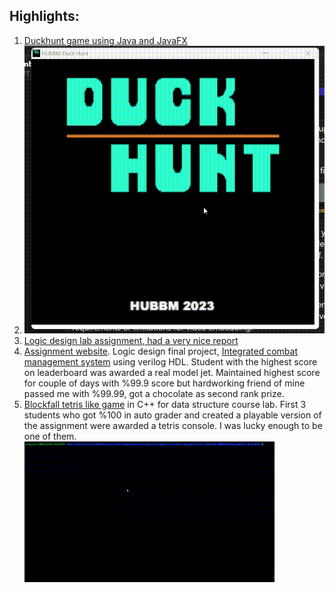 ## Highlights:

1) [Duckhunt game using Java and JavaFX](https://github.com/SalihErenYzb/Hacettepe-University-Computer-Science-Degree/tree/main/second%20semester/BBM104/DuckHunt)
2) 
   ![DuckHunt GamePlay](https://github.com/SalihErenYzb/Hacettepe-University-Computer-Science-Degree/blob/main/second%20semester/BBM104/DuckHunt/GamePlay/DuckHunt.gif)
3) [Logic design lab assignment, had a very nice report](https://github.com/SalihErenYzb/Hacettepe-University-Computer-Science-Degree/tree/main/third%20semester/BBM233/labExperiment2-3)
4) [Assignment website](https://web.cs.hacettepe.edu.tr/~bbm231/final_verilog_project_2023/#mission). Logic design final project, [Integrated combat management system](https://github.com/SalihErenYzb/Hacettepe-University-Computer-Science-Degree/tree/main/third%20semester/BBM233/FinalProjectECSU) using verilog HDL.
Student with the highest score on leaderboard was awarded a real model jet. Maintained highest score for couple of days with %99.9 score but hardworking friend of mine passed me with %99.99, got a chocolate as second rank prize.
5) [Blockfall tetris like game](https://github.com/SalihErenYzb/Hacettepe-University-Computer-Science-Degree/tree/main/third%20semester/BBM203/Assignment2_BlockFall) in C++ for data structure course lab. First 3 students who got %100 in auto grader and created a playable version of the assignment were awarded a tetris console. I was lucky enough
to be one of them.
![BlockFall GamePlay](https://github.com/SalihErenYzb/Hacettepe-University-Computer-Science-Degree/blob/main/third%20semester/BBM203/Assignment2_BlockFall/tetris2.gif)

